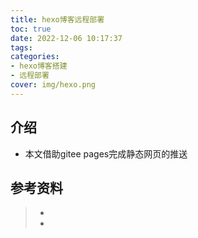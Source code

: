 ```yaml
---
title: hexo博客远程部署
toc: true
date: 2022-12-06 10:17:37
tags:
categories:
- hexo博客搭建
- 远程部署
cover: img/hexo.png
---
```


## 介绍

+ 本文借助gitee pages完成静态网页的推送

## 



## 参考资料
> - []()
> - []()
